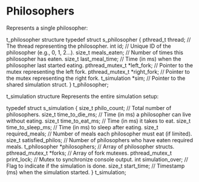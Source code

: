 # Philosophers


Represents a single philosopher:

t_philosopher structure
typedef struct s_philosopher {
	pthread_t		thread;          // The thread representing the philosopher.
	int				id;              // Unique ID of the philosopher (e.g., 0, 1, 2...).
	size_t			meals_eaten;     // Number of times this philosopher has eaten.
	size_t			last_meal_time;  // Time (in ms) when the philosopher last started eating.
	pthread_mutex_t	*left_fork;      // Pointer to the mutex representing the left fork.
	pthread_mutex_t	*right_fork;     // Pointer to the mutex representing the right fork.
	t_simulation	*sim;            // Pointer to the shared simulation struct.
} t_philosopher;

t_simulation structure
Represents the entire simulation setup:

typedef struct s_simulation {
	size_t			philo_count;       // Total number of philosophers.
	size_t			time_to_die_ms;    // Time (in ms) a philosopher can live without eating.
	size_t			time_to_eat_ms;    // Time (in ms) it takes to eat.
	size_t			time_to_sleep_ms;  // Time (in ms) to sleep after eating.
	size_t			required_meals;    // Number of meals each philosopher must eat (if limited).
	size_t			satisfied_philos;  // Number of philosophers who have eaten required meals.
	t_philosopher	*philosophers;     // Array of philosopher structs.
	pthread_mutex_t	*forks;            // Array of fork mutexes.
	pthread_mutex_t	print_lock;        // Mutex to synchronize console output.
	int				simulation_over;   // Flag to indicate if the simulation is done.
	size_t			start_time;        // Timestamp (ms) when the simulation started.
} t_simulation;
